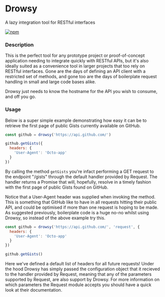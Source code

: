 # Drowsy

A lazy integration tool for RESTful interfaces

[![npm](https://img.shields.io/npm/v/drowsy.svg?style=flat-square)](https://www.npmjs.com/package/drowsy)

### Description

This is the perfect tool for any prototype project or proof-of-concept application needing to integrate quickly with RESTful APIs, but it's also ideally suited as a convenience tool in larger projects that too rely on RESTful interfaces. Gone are the days of defining an API client with a restricted set of methods, and gone too are the days of boilerplate request handling in small and large code bases alike.

Drowsy just needs to know the hostname for the API you wish to consume, and off you go.

### Usage

Below is a super simple example demonstrating how easy it can be to retrieve the first page of public Gists currently available on GitHub.

```javascript
const github = drowsy('https://api.github.com/')

github.getGists({
  headers: {
    'User-Agent': 'Octo-app'
  }
})
```

By calling the method `getGists` you're infact performing a GET request to the endpoint "/gists" through the default handler provided by Request. The handler returns a Promise that will, hopefully, resolve in a timely fashion with the first page of public Gists found on GitHub.

Notice that a User-Agent header was supplied when invoking the method. This is something that GitHub like to have in all requests hitting their public API, and could be optimised if more than one request is hoping to be made. As suggested previously, boilerplate code is a huge no-no whilst using Drowsy, so instead of the above example try this.

```javascript
const github = drowsy('https://api.github.com/', 'request', {
  headers: {
    'User-Agent': 'Octo-app'
  }
})

github.getGists()
```

Here we've defined a default list of headers for all future requests! Under the hood Drowsy has simply passed the configuration object that it recieved to the handler provided by Request, meaning that any of the parameters supported by Request, are also support by Drowsy. For more information on which parameters the Request module accepts you should have a quick look at their documentation.

